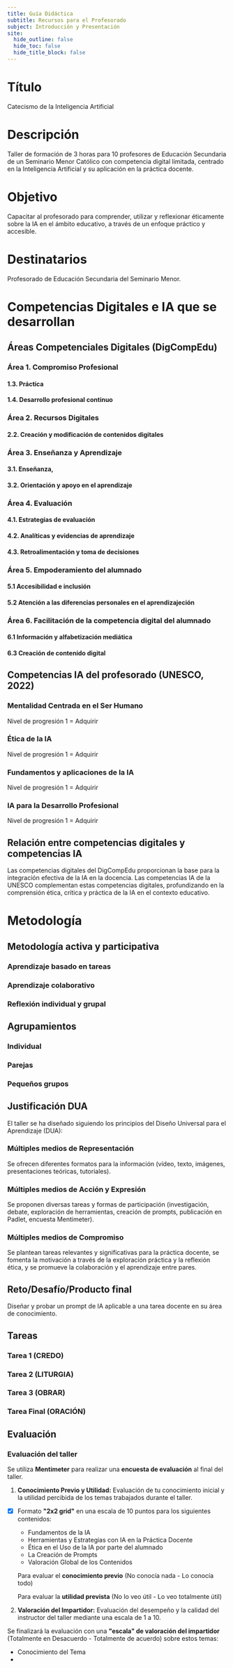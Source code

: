 ```yaml
---
title: Guía Didáctica
subtitle: Recursos para el Profesorado
subject: Introducción y Presentación
site:
  hide_outline: false
  hide_toc: false
  hide_title_block: false
---
```


# Título 

Catecismo de la Inteligencia Artificial

# Descripción

Taller de formación de 3 horas para 10 profesores de Educación Secundaria de un Seminario Menor Católico con competencia digital limitada,  centrado en la Inteligencia Artificial y su aplicación en la práctica docente.  

# Objetivo

Capacitar al profesorado para comprender,  utilizar y reflexionar éticamente sobre la IA en el ámbito educativo,  a través de un enfoque práctico y accesible.  

# Destinatarios

Profesorado de Educación Secundaria del Seminario Menor.

# Competencias Digitales e IA que se desarrollan

## Áreas Competenciales Digitales (DigCompEdu)

### Área 1. Compromiso Profesional 
#### 1.3. Práctica 
#### 1.4. Desarrollo profesional continuo

###  Área 2. Recursos Digitales 
#### 2.2. Creación y modificación de contenidos digitales

### Área 3. Enseñanza y Aprendizaje 
#### 3.1. Enseñanza, 
#### 3.2. Orientación y apoyo en el aprendizaje

### Área 4. Evaluación
#### 4.1. Estrategias de evaluación
#### 4.2. Analíticas y evidencias de aprendizaje
#### 4.3. Retroalimentación y toma de decisiones

### Área 5. Empoderamiento del alumnado 
#### 5.1 Accesibilidad e inclusión
#### 5.2 Atención a las diferencias personales en el aprendizajeción

### Área 6. Facilitación de la competencia digital del alumnado 
#### 6.1 Información y alfabetización mediática
#### 6.3 Creación de contenido digital

## Competencias IA del profesorado (UNESCO, 2022)
### Mentalidad Centrada en el Ser Humano

Nivel de progresión 1 = Adquirir

### Ética de la IA

Nivel de progresión 1 = Adquirir

### Fundamentos y aplicaciones de la IA

Nivel de progresión 1 = Adquirir

### IA para la Desarrollo Profesional

Nivel de progresión 1 = Adquirir

## Relación entre competencias digitales y competencias IA

Las competencias digitales del DigCompEdu proporcionan la base para la integración efectiva de la IA en la docencia.  Las competencias IA de la UNESCO complementan estas competencias digitales,  profundizando en la comprensión ética,  crítica y práctica de la IA en el contexto educativo.

# Metodología

## Metodología activa y participativa
### Aprendizaje basado en tareas
### Aprendizaje colaborativo
### Reflexión individual y grupal  

## Agrupamientos  
### Individual
### Parejas 
### Pequeños grupos  

## Justificación DUA

El taller se ha diseñado siguiendo los principios del Diseño Universal para el Aprendizaje (DUA):

### Múltiples medios de Representación

Se ofrecen diferentes formatos para la información (vídeo,  texto,  imágenes,  presentaciones teóricas,  tutoriales).

### Múltiples medios de Acción y Expresión

Se proponen diversas tareas y formas de participación (investigación,  debate,  exploración de herramientas,  creación de prompts,  publicación en Padlet,  encuesta Mentimeter).

### Múltiples medios de Compromiso

Se plantean tareas relevantes y significativas para la práctica docente,  se fomenta la motivación a través de la exploración práctica y la reflexión ética,  y se promueve la colaboración y el aprendizaje entre pares.

## Reto/Desafío/Producto final

Diseñar y probar un prompt de IA aplicable a una tarea docente en su área de conocimiento.

## Tareas

### Tarea 1 (CREDO) 
### Tarea 2 (LITURGIA)
### Tarea 3 (OBRAR)
### Tarea Final (ORACIÓN)

## Evaluación

### Evaluación del taller

Se utiliza **Mentimeter** para realizar una **encuesta de evaluación** al final del taller.

1.  **Conocimiento Previo y Utilidad:** Evaluación de tu conocimiento inicial y la utilidad percibida de los temas trabajados durante el taller.

- [x] Formato **"2x2 grid"** en una escala de 10 puntos para los siguientes contenidos:

  - Fundamentos de la IA
  - Herramientas y Estrategias con IA en la Práctica Docente
  - Ética en el Uso de la IA por parte del alumnado
  - La Creación de Prompts
  - Valoración Global de los Contenidos

  Para evaluar el **conocimiento previo** (No conocía nada - Lo conocía todo)

  Para evaluar la **utilidad prevista** (No lo veo útil - Lo veo totalmente útil) 

2.  **Valoración del Impartidor:** Evaluación del desempeño y la calidad del instructor del taller mediante una escala de 1 a 10.
 
 Se finalizará la evaluación con una **"escala" de valoración del impartidor** (Totalmente en Desacuerdo - Totalmente de acuerdo) sobre estos temas:

 - Conocimiento del Tema
 - 